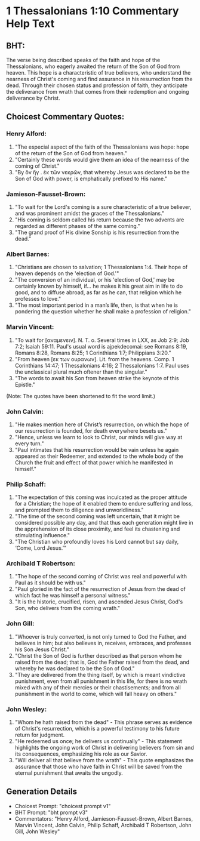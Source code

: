 # 1 Thessalonians 1:10 Commentary Help Text

## BHT:
The verse being described speaks of the faith and hope of the Thessalonians, who eagerly awaited the return of the Son of God from heaven. This hope is a characteristic of true believers, who understand the nearness of Christ's coming and find assurance in his resurrection from the dead. Through their chosen status and profession of faith, they anticipate the deliverance from wrath that comes from their redemption and ongoing deliverance by Christ.

## Choicest Commentary Quotes:
### Henry Alford:
1. "The especial aspect of the faith of the Thessalonians was hope: hope of the return of the Son of God from heaven."
2. "Certainly these words would give them an idea of the nearness of the coming of Christ."
3. "By ὃν ἤγ . ἐκ τῶν νεκρῶν, that whereby Jesus was declared to be the Son of God with power, is emphatically prefixed to His name."

### Jamieson-Fausset-Brown:
1. "To wait for the Lord's coming is a sure characteristic of a true believer, and was prominent amidst the graces of the Thessalonians."
2. "His coming is seldom called his return because the two advents are regarded as different phases of the same coming."
3. "The grand proof of His divine Sonship is his resurrection from the dead."

### Albert Barnes:
1. "Christians are chosen to salvation; 1 Thessalonians 1:4. Their hope of heaven depends on the 'election of God.'"
2. "The conversion of an individual, or his 'election of God,' may be certainly known by himself, if... he makes it his great aim in life to do good, and to diffuse abroad, as far as he can, that religion which he professes to love."
3. "The most important period in a man’s life, then, is that when he is pondering the question whether he shall make a profession of religion."

### Marvin Vincent:
1. "To wait for [αναμενειν]. N. T. o. Several times in LXX, as Job 2:9; Job 7:2; Isaiah 59:11. Paul's usual word is ajpekdecomai: see Romans 8:19, Romans 8:28, Romans 8:25; 1 Corinthians 1:7; Philippians 3:20."
2. "From heaven [εκ των ουρανων]. Lit. from the heavens. Comp. 1 Corinthians 14:47; 1 Thessalonians 4:16; 2 Thessalonians 1:7. Paul uses the unclassical plural much oftener than the singular."
3. "The words to await his Son from heaven strike the keynote of this Epistle."

(Note: The quotes have been shortened to fit the word limit.)

### John Calvin:
1. "He makes mention here of Christ’s resurrection, on which the hope of our resurrection is founded, for death everywhere besets us."
2. "Hence, unless we learn to look to Christ, our minds will give way at every turn."
3. "Paul intimates that his resurrection would be vain unless he again appeared as their Redeemer, and extended to the whole body of the Church the fruit and effect of that power which he manifested in himself."

### Philip Schaff:
1. "The expectation of this coming was inculcated as the proper attitude for a Christian; the hope of it enabled them to endure suffering and loss, and prompted them to diligence and unworldliness."
2. "The time of the second coming was left uncertain, that it might be considered possible any day, and that thus each generation might live in the apprehension of its close proximity, and feel its chastening and stimulating influence."
3. "The Christian who profoundly loves his Lord cannot but say daily, ‘Come, Lord Jesus.’"

### Archibald T Robertson:
1. "The hope of the second coming of Christ was real and powerful with Paul as it should be with us."
2. "Paul gloried in the fact of the resurrection of Jesus from the dead of which fact he was himself a personal witness."
3. "It is the historic, crucified, risen, and ascended Jesus Christ, God's Son, who delivers from the coming wrath."

### John Gill:
1. "Whoever is truly converted, is not only turned to God the Father, and believes in him; but also believes in, receives, embraces, and professes his Son Jesus Christ." 
2. "Christ the Son of God is further described as that person whom he raised from the dead; that is, God the Father raised from the dead, and whereby he was declared to be the Son of God." 
3. "They are delivered from the thing itself, by which is meant vindictive punishment, even from all punishment in this life, for there is no wrath mixed with any of their mercies or their chastisements; and from all punishment in the world to come, which will fall heavy on others."

### John Wesley:
1. "Whom he hath raised from the dead" - This phrase serves as evidence of Christ's resurrection, which is a powerful testimony to his future return for judgment.
2. "He redeemed us once; he delivers us continually" - This statement highlights the ongoing work of Christ in delivering believers from sin and its consequences, emphasizing his role as our Savior.
3. "Will deliver all that believe from the wrath" - This quote emphasizes the assurance that those who have faith in Christ will be saved from the eternal punishment that awaits the ungodly.


## Generation Details
- Choicest Prompt: "choicest prompt v1"
- BHT Prompt: "bht prompt v3"
- Commentators: "Henry Alford, Jamieson-Fausset-Brown, Albert Barnes, Marvin Vincent, John Calvin, Philip Schaff, Archibald T Robertson, John Gill, John Wesley"
